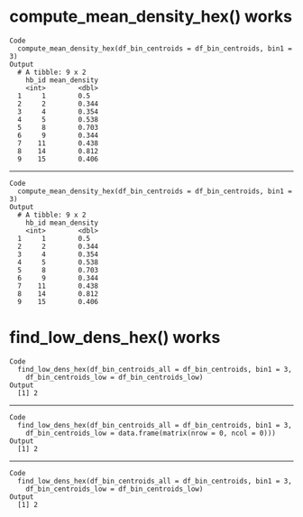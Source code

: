# compute_mean_density_hex() works

    Code
      compute_mean_density_hex(df_bin_centroids = df_bin_centroids, bin1 = 3)
    Output
      # A tibble: 9 x 2
        hb_id mean_density
        <int>        <dbl>
      1     1        0.5  
      2     2        0.344
      3     4        0.354
      4     5        0.538
      5     8        0.703
      6     9        0.344
      7    11        0.438
      8    14        0.812
      9    15        0.406

---

    Code
      compute_mean_density_hex(df_bin_centroids = df_bin_centroids, bin1 = 3)
    Output
      # A tibble: 9 x 2
        hb_id mean_density
        <int>        <dbl>
      1     1        0.5  
      2     2        0.344
      3     4        0.354
      4     5        0.538
      5     8        0.703
      6     9        0.344
      7    11        0.438
      8    14        0.812
      9    15        0.406

# find_low_dens_hex() works

    Code
      find_low_dens_hex(df_bin_centroids_all = df_bin_centroids, bin1 = 3,
        df_bin_centroids_low = df_bin_centroids_low)
    Output
      [1] 2

---

    Code
      find_low_dens_hex(df_bin_centroids_all = df_bin_centroids, bin1 = 3,
        df_bin_centroids_low = data.frame(matrix(nrow = 0, ncol = 0)))
    Output
      [1] 2

---

    Code
      find_low_dens_hex(df_bin_centroids_all = df_bin_centroids, bin1 = 3,
        df_bin_centroids_low = df_bin_centroids_low)
    Output
      [1] 2

